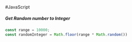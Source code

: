 #JavaScript 

##### Get Random number to Integer 
``` js
const range = 10000;
const randomInteger = Math.floor(range * Math.random())
```
